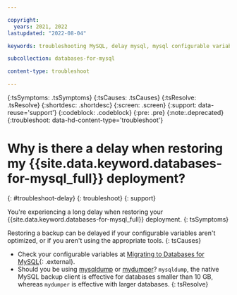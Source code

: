 ```yaml
---

copyright:
  years: 2021, 2022
lastupdated: "2022-08-04"

keywords: troubleshooting MySQL, delay mysql, mysql configurable variables

subcollection: databases-for-mysql

content-type: troubleshoot

---
```


{:tsSymptoms: .tsSymptoms}
{:tsCauses: .tsCauses}
{:tsResolve: .tsResolve}
{:shortdesc: .shortdesc}
{:screen: .screen}
{:support: data-reuse='support'}
{:codeblock: .codeblock}
{:pre: .pre}
{:note:.deprecated}
{:troubleshoot: data-hd-content-type='troubleshoot'}
 

# Why is there a delay when restoring my {{site.data.keyword.databases-for-mysql_full}} deployment?
{: #troubleshoot-delay}
{: troubleshoot}
{: support}

You're experiencing a long delay when restoring your {{site.data.keyword.databases-for-mysql_full}} deployment.
{: tsSymptoms}

Restoring a backup can be delayed if your configurable variables aren't optimized, or if you aren't using the appropriate tools.
{: tsCauses}

- Check your configurable variables at [Migrating to Databases for MySQL](https://cloud.ibm.com/docs/databases-for-mysql?topic=databases-for-mysql-migrating){: .external}.
- Should you be using [mysqldump](/docs/databases-for-mysql?topic=databases-for-mysql-migrating#migrating-mysqldump) or [mydumper](/docs/databases-for-mysql?topic=databases-for-mysql-migrating#migrating-mydumper)? `mysqldump`, the native MySQL backup client is effective for databases smaller than 10 GB, whereas `mydumper` is effective with larger databases.
{: tsResolve}
